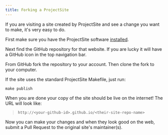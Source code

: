 ```yaml
---
title: Forking a ProjectSite
---
```

If you are visiting a site created by ProjectSite and see a change you want to make, it's very easy to do.

First make sure you have the ProjectSite software [installed](/Installation/).

Next find the GitHub repository for that website.
If you are lucky it will have a GitHub icon in the top navigation bar.

From GitHub fork the repository to your account.
Then clone the fork to your computer.

If the site uses the standard ProjectSite Makefile, just run:
```
make publish
```

When you are done your copy of the site should be live on the internet!
The URL will look like:

> `http://<your-github-id>.github.io/<their-site-repo-name>`

Now you can make your changes and when they look good on the web, submit a Pull Request to the original site's maintainer(s).
